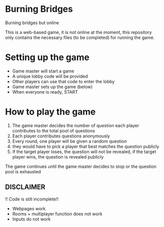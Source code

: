 # Burning Bridges
Burning bridges but online

This is a web-based game, it is not online at the moment, this repository only contains the necessary files (to be completed) for running the game.


# Setting up the game
  - Game master will start a game
  - A unique lobby code will be provided
  - Other players can use that code to enter the lobby
  - Game master sets up the game (below)
  - When everyone is ready, START

# How to play the game
1. The game master decides the number of question each player contributes to the total pool of questions
2. Each player contributes questions anonymously
3. Every round, one player will be given a random question
4. they would have to pick a player that best matches the question publicly
5. If the target player loses, the question will not be revealed, if the target player wins, the question is revealed publicly

The game continues until the game master decides to stop or the question pool is exhausted

## DISCLAIMER ##
  !! Code is still incomplete!!
  - Webpages work
  - Rooms + multiplayer function does not work
  - Inputs do not work


